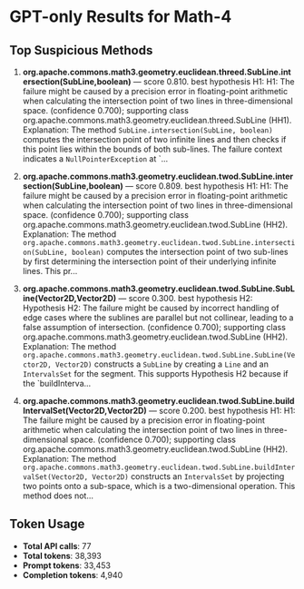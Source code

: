 # GPT-only Results for Math-4

## Top Suspicious Methods

1. **org.apache.commons.math3.geometry.euclidean.threed.SubLine.intersection(SubLine,boolean)** — score 0.810. best hypothesis H1: H1: The failure might be caused by a precision error in floating-point arithmetic when calculating the intersection point of two lines in three-dimensional space. (confidence 0.700); supporting class org.apache.commons.math3.geometry.euclidean.threed.SubLine (HH1).
    Explanation: The method `SubLine.intersection(SubLine, boolean)` computes the intersection point of two infinite lines and then checks if this point lies within the bounds of both sub-lines. The failure context indicates a `NullPointerException` at `...

2. **org.apache.commons.math3.geometry.euclidean.twod.SubLine.intersection(SubLine,boolean)** — score 0.809. best hypothesis H1: H1: The failure might be caused by a precision error in floating-point arithmetic when calculating the intersection point of two lines in three-dimensional space. (confidence 0.700); supporting class org.apache.commons.math3.geometry.euclidean.twod.SubLine (HH2).
    Explanation: The method `org.apache.commons.math3.geometry.euclidean.twod.SubLine.intersection(SubLine, boolean)` computes the intersection point of two sub-lines by first determining the intersection point of their underlying infinite lines. This pr...

3. **org.apache.commons.math3.geometry.euclidean.twod.SubLine.SubLine(Vector2D,Vector2D)** — score 0.300. best hypothesis H2: Hypothesis H2: The failure might be caused by incorrect handling of edge cases where the sublines are parallel but not collinear, leading to a false assumption of intersection. (confidence 0.700); supporting class org.apache.commons.math3.geometry.euclidean.twod.SubLine (HH2).
    Explanation: The method `org.apache.commons.math3.geometry.euclidean.twod.SubLine.SubLine(Vector2D, Vector2D)` constructs a `SubLine` by creating a `Line` and an `IntervalsSet` for the segment. This supports Hypothesis H2 because if the `buildInterva...

4. **org.apache.commons.math3.geometry.euclidean.twod.SubLine.buildIntervalSet(Vector2D,Vector2D)** — score 0.200. best hypothesis H1: H1: The failure might be caused by a precision error in floating-point arithmetic when calculating the intersection point of two lines in three-dimensional space. (confidence 0.700); supporting class org.apache.commons.math3.geometry.euclidean.twod.SubLine (HH2).
    Explanation: The method `org.apache.commons.math3.geometry.euclidean.twod.SubLine.buildIntervalSet(Vector2D, Vector2D)` constructs an `IntervalsSet` by projecting two points onto a sub-space, which is a two-dimensional operation. This method does not...


## Token Usage

- **Total API calls**: 77
- **Total tokens**: 38,393
- **Prompt tokens**: 33,453
- **Completion tokens**: 4,940
